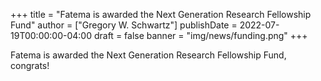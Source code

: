 +++
title = "Fatema is awarded the Next Generation Research Fellowship Fund"
author = ["Gregory W. Schwartz"]
publishDate = 2022-07-19T00:00:00-04:00
draft = false
banner = "img/news/funding.png"
+++

Fatema is awarded the Next Generation Research Fellowship Fund, congrats!